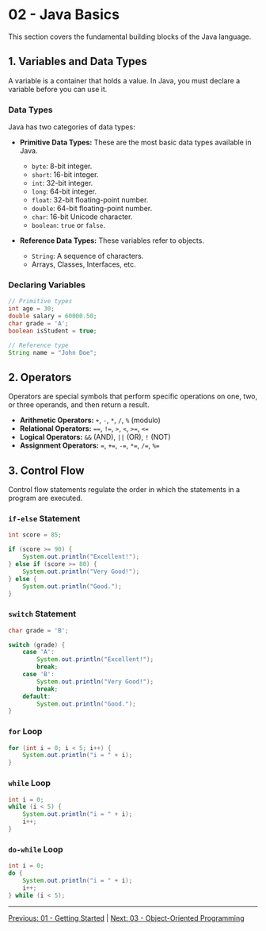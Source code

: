 # 02 - Java Basics

This section covers the fundamental building blocks of the Java language.

## 1. Variables and Data Types

A variable is a container that holds a value. In Java, you must declare a variable before you can use it.

### Data Types

Java has two categories of data types:

*   **Primitive Data Types:** These are the most basic data types available in Java.
    *   `byte`: 8-bit integer.
    *   `short`: 16-bit integer.
    *   `int`: 32-bit integer.
    *   `long`: 64-bit integer.
    *   `float`: 32-bit floating-point number.
    *   `double`: 64-bit floating-point number.
    *   `char`: 16-bit Unicode character.
    *   `boolean`: `true` or `false`.

*   **Reference Data Types:** These variables refer to objects.
    *   `String`: A sequence of characters.
    *   Arrays, Classes, Interfaces, etc.

### Declaring Variables

```java
// Primitive types
int age = 30;
double salary = 60000.50;
char grade = 'A';
boolean isStudent = true;

// Reference type
String name = "John Doe";
```

## 2. Operators

Operators are special symbols that perform specific operations on one, two, or three operands, and then return a result.

*   **Arithmetic Operators:** `+`, `-`, `*`, `/`, `%` (modulo)
*   **Relational Operators:** `==`, `!=`, `>`, `<`, `>=`, `<=`
*   **Logical Operators:** `&&` (AND), `||` (OR), `!` (NOT)
*   **Assignment Operators:** `=`, `+=`, `-=`, `*=`, `/=`, `%=`

## 3. Control Flow

Control flow statements regulate the order in which the statements in a program are executed.

### `if-else` Statement

```java
int score = 85;

if (score >= 90) {
    System.out.println("Excellent!");
} else if (score >= 80) {
    System.out.println("Very Good!");
} else {
    System.out.println("Good.");
}
```

### `switch` Statement

```java
char grade = 'B';

switch (grade) {
    case 'A':
        System.out.println("Excellent!");
        break;
    case 'B':
        System.out.println("Very Good!");
        break;
    default:
        System.out.println("Good.");
}
```

### `for` Loop

```java
for (int i = 0; i < 5; i++) {
    System.out.println("i = " + i);
}
```

### `while` Loop

```java
int i = 0;
while (i < 5) {
    System.out.println("i = " + i);
    i++;
}
```

### `do-while` Loop

```java
int i = 0;
do {
    System.out.println("i = " + i);
    i++;
} while (i < 5);
```

---

[Previous: 01 - Getting Started](../01-Getting-Started/README.md) | [Next: 03 - Object-Oriented Programming](../03-Object-Oriented-Programming/README.md)
